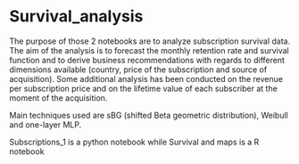 # Survival_analysis

The purpose of those 2 notebooks are to analyze subscription survival data. The aim of the analysis is to forecast the monthly retention rate and survival function and to derive business recommendations with regards to different dimensions available (country, price of the subscription and source of acquisition). 
Some additional analysis has been conducted on the revenue per subscription price and on the lifetime value of each subscriber at the moment of the acquisition.

Main techniques used are sBG (shifted Beta geometric distribution), Weibull and one-layer MLP.

Subscriptions_1 is a python notebook while Survival and maps is a R notebook
